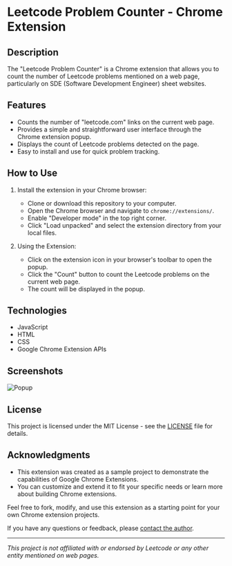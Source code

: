 # Leetcode Problem Counter - Chrome Extension

## Description

The "Leetcode Problem Counter" is a Chrome extension that allows you to count the number of Leetcode problems mentioned on a web page, particularly on SDE (Software Development Engineer) sheet websites.

## Features

- Counts the number of "leetcode.com" links on the current web page.
- Provides a simple and straightforward user interface through the Chrome extension popup.
- Displays the count of Leetcode problems detected on the page.
- Easy to install and use for quick problem tracking.

## How to Use

1. Install the extension in your Chrome browser:
   - Clone or download this repository to your computer.
   - Open the Chrome browser and navigate to `chrome://extensions/`.
   - Enable "Developer mode" in the top right corner.
   - Click "Load unpacked" and select the extension directory from your local files.

2. Using the Extension:
   - Click on the extension icon in your browser's toolbar to open the popup.
   - Click the "Count" button to count the Leetcode problems on the current web page.
   - The count will be displayed in the popup.

## Technologies

- JavaScript
- HTML
- CSS
- Google Chrome Extension APIs

## Screenshots

![Popup](/images/popup.png)

## License

This project is licensed under the MIT License - see the [LICENSE](LICENSE) file for details.

## Acknowledgments

- This extension was created as a sample project to demonstrate the capabilities of Google Chrome Extensions.
- You can customize and extend it to fit your specific needs or learn more about building Chrome extensions.

Feel free to fork, modify, and use this extension as a starting point for your own Chrome extension projects.

If you have any questions or feedback, please [contact the author](mailto:ayushichoudhary0016@gmail.com).

---

_This project is not affiliated with or endorsed by Leetcode or any other entity mentioned on web pages._
